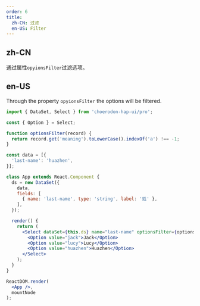 ```yaml
---
order: 6
title:
  zh-CN: 过滤
  en-US: Filter
---
```


## zh-CN

通过属性`opyionsFilter`过滤选项。

## en-US

Through the property `opyionsFilter` the options will be filtered.

````jsx
import { DataSet, Select } from 'choerodon-hap-ui/pro';

const { Option } = Select;

function optionsFilter(record) {
  return record.get('meaning').toLowerCase().indexOf('a') !== -1;
}

const data = [{
  'last-name': 'huazhen',
}];

class App extends React.Component {
  ds = new DataSet({
    data,
    fields: [
      { name: 'last-name', type: 'string', label: '姓' },
    ],
  });

  render() {
    return (
      <Select dataSet={this.ds} name="last-name" optionsFilter={optionsFilter}>
        <Option value="jack">Jack</Option>
        <Option value="lucy">Lucy</Option>
        <Option value="huazhen">Huazhen</Option>
      </Select>
    );
  }
}

ReactDOM.render(
  <App />,
  mountNode
);
````

